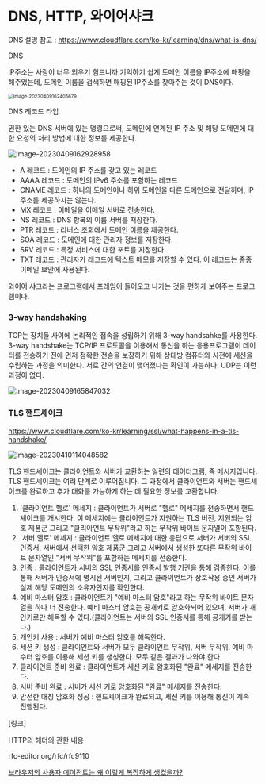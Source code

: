 # DNS, HTTP, 와이어샤크

DNS 설명 참고 : https://www.cloudflare.com/ko-kr/learning/dns/what-is-dns/

DNS

IP주소는 사람이 너무 외우기 힘드니까 기억하기 쉽게 도메인 이름을 IP주소에 매핑을 해주었는데, 도메인 이름을 검색하면 매핑된 IP주소를 찾아주는 것이 DNS이다.

<img src="C:\Users\qlrqo\AppData\Roaming\Typora\typora-user-images\image-20230409162405679.png" alt="image-20230409162405679" style="zoom:67%;" />

DNS 레코드 타입

권한 있는 DNS 서버에 있는 명령으로써, 도메인에 연계된 IP 주소 및 해당 도메인에 대한 요청의 처리 방법에 대한 정보를 제공한다. 

![image-20230409162928958](C:\Users\qlrqo\AppData\Roaming\Typora\typora-user-images\image-20230409162928958.png)

- A 레코드 : 도메인의 IP 주소를 갖고 있는 레코드
- AAAA 레코드 : 도메인의 IPv6 주소를 포함하는 레코드
- CNAME 레코드 : 하나의 도메인이나 하위 도메인을 다른 도메인으로 전달하며, IP주소를 제공하지는 않는다.
- MX 레코드 : 이메일을 이메일 서버로 전송한다.
- NS 레코드 : DNS 항복의 이름 서버를 저장한다.
- PTR 레코드 : 리버스 조회에서 도메인 이름을 제공한다.
- SOA 레코드 : 도메인에 대한 관리자 정보를 저장한다.
- SRV 레코드 : 특정 서비스에 대한 포트를 지정한다.
- TXT 레코드 : 관리자가 레코드에 텍스트 메모를 저장할 수 있다. 이 레코드는 종종 이메일 보안에 사용된다.



와이어 샤크라는 프로그램에서 프레임이 들어오고 나가는 것을 편하게 보여주는 프로그램이다. 



### 3-way handshaking

TCP는 장치들 사이에 논리적인 접속을 성립하기 위해 3-way handsahke를 사용한다. 3-way handshake는 TCP/IP 프로토콜을 이용해서 통신을 하는 응용프로그램이 데이터를 전송하기 전에 먼저 정확한 전송을 보장하기 위해 상대방 컴퓨터와 사전에 세션을 수립하는 과정을 의미한다. 서로 간의 연결이 맺어졌다는 확인이 가능하다. UDP는 이런과정이 없다.

![image-20230409165847032](C:\Users\qlrqo\AppData\Roaming\Typora\typora-user-images\image-20230409165847032.png)



### TLS 핸드셰이크

https://www.cloudflare.com/ko-kr/learning/ssl/what-happens-in-a-tls-handshake/

![image-20230410114048582](C:\Users\qlrqo\AppData\Roaming\Typora\typora-user-images\image-20230410114048582.png)

TLS 핸드셰이크는 클라이언트와 서버가 교환하는 일련의 데이터그램, 즉 메시지입니다. TLS 핸드셰이크는 여러 단계로 이루어집니다. 그 과정에서 클라이언트와 서버는 핸드셰이크를 완료하고 추가 대화를 가능하게 하는 데 필요한 정보를 교환합니다.

1. '클라이언트 헬로' 메세지 : 클라이언트가 서버로 "헬로" 메세지를 전송하면서 핸드셰이크를 개시한다. 이 메세지에는 클라이언트가 지원하는 TLS 버전, 지원되는 암호 제품군 그리고 "클리아언트 무작위"라고 하는 무작위 바이트 문자열이 포함된다.
2. '서버 헬로' 메세지 : 클라이언트 헬로 메세지에 대한 응답으로 서버가 서버의 SSL 인증서, 서버에서 선택한 암호 제품군 그리고 서버에서 생성한 또다른 무작위 바이트 문자열인 "서버 무작위"를 포함하는 메세지를 전송한다.
3. 인증 : 클라이언트가 서버의 SSL 인증서를 인증서 발행 기관을 통해 검증한다. 이를 통해 서버가 인증서에 명시된 서버인지, 그리고 클라이언트가 상호작용 중인 서버가 실제 해당 도메인의 소유자인지를 확인한다.
4. 예비 마스터 암호 : 클라이언트가 "예비 마스터 암호"라고 하는 무작위 바이트 문자열을 하나 더 전송한다. 예비 마스터 암호는 공개키로 암호화되어 있으며, 서버가 개인키로만 해독할 수 있다.(클라이언트는 서버의 SSL 인증서를 통해 공개키를 받는다.)
5. 개인키 사용 : 서버가 예비 마스터 암호를 해독한다.
6. 세션 키 생성 : 클라이언트와 서버가 모두 클라이언트 무작위, 서버 무작위, 예비 마수터 암호를 이용해 세션 키를 생성한다. 모두 같은 결과가 나와야 한다.
7. 클라이언트 준비 완료 : 클라이언트가 세션 키로 왐호화된 "완료" 메세지를 전송한다.
8. 서버 준비 완료 : 서버가 세션 키로 암호화된 "완료" 메세지를 전송한다.
9. 안전한 대칭 암호화 성공 : 핸드셰이크가 완료되고, 세션 키를 이용해 통신이 계속 진행된다.



[링크]

HTTP의 헤더의 관한 내용 

rfc-editor.org/rfc/rfc9110

[브라우저의 사용자 에이전트는 왜 이렇게 복잡하게 생겼을까?](https://wormwlrm.github.io/2021/10/11/Why-User-Agent-string-is-so-complex.html)



